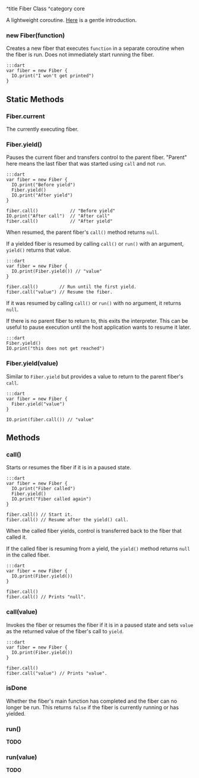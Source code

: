 ^title Fiber Class
^category core

A lightweight coroutine. [Here](../fibers.html) is a gentle introduction.

### new **Fiber**(function)

Creates a new fiber that executes `function` in a separate coroutine when the
fiber is run. Does not immediately start running the fiber.

    :::dart
    var fiber = new Fiber {
      IO.print("I won't get printed")
    }

## Static Methods

### Fiber.**current**

The currently executing fiber.

### Fiber.**yield**()

Pauses the current fiber and transfers control to the parent fiber. "Parent"
here means the last fiber that was started using `call` and not `run`.

    :::dart
    var fiber = new Fiber {
      IO.print("Before yield")
      Fiber.yield()
      IO.print("After yield")
    }

    fiber.call()            // "Before yield"
    IO.print("After call")  // "After call"
    fiber.call()            // "After yield"

When resumed, the parent fiber's `call()` method returns `null`.

If a yielded fiber is resumed by calling `call()` or `run()` with an argument,
`yield()` returns that value.

    :::dart
    var fiber = new Fiber {
      IO.print(Fiber.yield()) // "value"
    }

    fiber.call()        // Run until the first yield.
    fiber.call("value") // Resume the fiber.

If it was resumed by calling `call()` or `run()` with no argument, it returns
`null`.

If there is no parent fiber to return to, this exits the interpreter. This can
be useful to pause execution until the host application wants to resume it
later.

    :::dart
    Fiber.yield()
    IO.print("this does not get reached")

### Fiber.**yield**(value)

Similar to `Fiber.yield` but provides a value to return to the parent fiber's
`call`.

    :::dart
    var fiber = new Fiber {
      Fiber.yield("value")
    }

    IO.print(fiber.call()) // "value"

## Methods

### **call**()

Starts or resumes the fiber if it is in a paused state.

    :::dart
    var fiber = new Fiber {
      IO.print("Fiber called")
      Fiber.yield()
      IO.print("Fiber called again")
    }

    fiber.call() // Start it.
    fiber.call() // Resume after the yield() call.

When the called fiber yields, control is transferred back to the fiber that
called it.

If the called fiber is resuming from a yield, the `yield()` method returns
`null` in the called fiber.

    :::dart
    var fiber = new Fiber {
      IO.print(Fiber.yield())
    }

    fiber.call()
    fiber.call() // Prints "null".

### **call**(value)

Invokes the fiber or resumes the fiber if it is in a paused state and sets
`value` as the returned value of the fiber's call to `yield`.

    :::dart
    var fiber = new Fiber {
      IO.print(Fiber.yield())
    }

    fiber.call()
    fiber.call("value") // Prints "value".

### **isDone**

Whether the fiber's main function has completed and the fiber can no longer be
run. This returns `false` if the fiber is currently running or has yielded.

### **run**()

**TODO**

### **run**(value)

**TODO**
